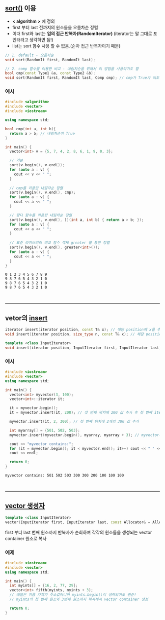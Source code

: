 ## [sort()](https://modoocode.com/272) 이용
- **< algorithm >** 에 정의 
- first 부터 last 전까지의 원소들을 오름차순 정렬 
- 이때 first와 last는 **임의 접근 반복자(RandomIterator)** (iterator는 말 그대로 포인터라고 생각하면 됨!) 
- list는 sort 함수 사용 할 수 없음.(순차 접근 반복자이기 때문)

```c++
// 1. default - 오름차순
void sort(RandomIt first, RandomIt last);

// 2. comp 함수를 이용한 비교 - 내림차순을 위해서 이 방법을 사용하기도 함 
bool cmp(const Type1 &a, const Type2 &b); 
void sort(RandomIt first, RandomIt last, Comp cmp); // cmp가 True가 되도록 렬렬
```

### 예시
```c++
#include <algorithm>
#include <vector>
#include <iostream>

using namespace std;

bool cmp(int a, int b){
  return a > b; // 내림차순이 True
}

int main() {
  vector<int> v = {5, 7, 4, 2, 8, 6, 1, 9, 0, 3};

  // 기본
  sort(v.begin(), v.end());
  for (auto a : v) {
    cout << v << " ";
  }
  
  // cmp를 이용한 내림차순 정렬
  sort(v.begin(), v.end(), cmp);
  for (auto a : v) {
    cout << a << " ";
  }

  // 람다 함수를 이용한 내림차순 정렬
  sort(v.begin(), v.end(), [](int a, int b) { return a > b; });
  for (auto a : v) {
    cout << a << " ";
  }
  
  // 표준 라이브러리 비교 함수 객체 greater 를 통한 정렬
  sort(v.begin(), v.end(), greater<int>());
  for (auto a : v) {
    cout << a << " ";
  }
}
```
```
0 1 2 3 4 5 6 7 8 9
9 8 7 6 5 4 3 2 1 0
9 8 7 6 5 4 3 2 1 0
9 8 7 6 5 4 3 2 1 0
```

<br>

---

## vetor의 [insert](https://modoocode.com/186)
```c++
iterator insert(iterator position, const T& x); // 해당 position에 x를 추가
void insert(iterator position, size_type n, const T& x); // 해당 position에 n개의 같은 값 x들을 추가

template <class InputIterator>
void insert(iterator position, InputIterator first, InputIterator last); // 해당 position에 first부터 last 전까지의 원소들을 추가!
```

### 예시
```c++
#include <iostream>
#include <vector>
using namespace std;

int main() {
  vector<int> myvector(3, 100);
  vector<int>::iterator it;

  it = myvector.begin();
  it = myvector.insert(it, 200); // 첫 번째 위치에 200 값 추가 후 첫 번째 iterator 반환

  myvector.insert(it, 2, 300); // 첫 번째 위치에 2개의 300 값 추가 

  int myarray[] = {501, 502, 503};
  myvector.insert(myvector.begin(), myarray, myarray + 3); // myvector의 첫 번째 위치에 myarray 0번째 부터 2번째까지 원소들을 추가 

  cout << "myvector contains:";
  for (it = myvector.begin(); it < myvector.end(); it++) cout << " " << *it;
  cout << endl;

  return 0;
}
```

```
myvector contains: 501 502 503 300 300 200 100 100 100
```

<br>

---

## [vector 생성자](https://modoocode.com/178) 
```c++
template <class InputIterator>
vector(InputIterator first, InputIterator last, const Allocator& = Allocator());
```
first 부터 last 번째 원소까지 반복자가 순회하며 각각의 원소들을 생성되는 vector container 원소로 복사

### 예제
```c++
#include <iostream>
#include <vector>
using namespace std;

int main() {
  int myints[] = {16, 2, 77, 29};
  vector<int> fifth(myints, myints + 3); 
  // 배열은 이름 자체가 주소값이니까 myints.begin()이 생략되어도 괜춘! 
  // myints의 첫 번째 원소와 3번째 원소까지 복사해서 vector container 생성

  return 0;
}
```
